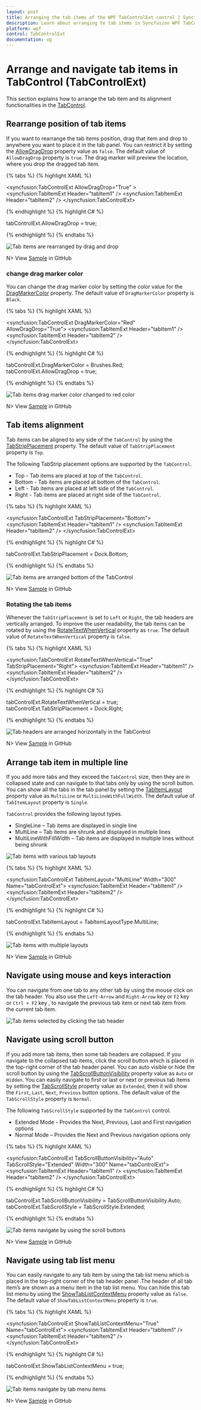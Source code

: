 ```yaml
---
layout: post
title: Arranging the tab items of the WPF TabControlExt control | Syncfusion
description: Learn about arranging te tab items in Syncfusion WPF TabControlExt control and more details about the control features.
platform: wpf
control: TabControlExt
documentation: ug
---
```


# Arrange and navigate tab items in TabControl (TabControlExt)

This section explains how to arrange the tab item and its alignment functionalities in the [TabControl](https://help.syncfusion.com/cr/wpf/Syncfusion.Tools.Wpf~Syncfusion.Windows.Tools.Controls.TabControlExt.html).

## Rearrange position of tab items

If you want to rearrange the tab items position, drag that item and drop to anywhere you want to place it in the tab panel. You can restrict it by setting the [AllowDragDrop](https://help.syncfusion.com/cr/wpf/Syncfusion.Tools.Wpf~Syncfusion.Windows.Tools.Controls.TabControlExt~AllowDragDrop.html) property value as `false`. The default value of `AllowDragDrop` property is `true`. The drag marker will preview the location, where you drop the dragged tab item.

 {% tabs %}
{% highlight XAML %}

<syncfusion:TabControlExt AllowDragDrop="True" >
    <syncfusion:TabItemExt Header="tabItem1" />
    <syncfusion:TabItemExt Header="tabItem2" />
</syncfusion:TabControlExt>

{% endhighlight %}
{% highlight C# %}

tabControlExt.AllowDragDrop = true;

{% endhighlight %}
{% endtabs %}

![Tab items are rearranged by drag and drop](Tab-Item-Header_images/ChangePosition.gif)

N> View [Sample](https://github.com/SyncfusionExamples/syncfusion-wpf-tabcontrolext-examples/tree/master/Samples/ArranageTabs) in GitHub

### change drag marker color

You can change the drag marker color by setting the color value for the [DragMarkerColor](https://help.syncfusion.com/cr/wpf/Syncfusion.Tools.Wpf~Syncfusion.Windows.Tools.Controls.TabControlExt~DragMarkerColor.html) property. The default value of `DragMarkerColor` property is `Black`.

{% tabs %}
{% highlight XAML %}

<syncfusion:TabControlExt DragMarkerColor="Red" 
                          AllowDragDrop="True">
    <syncfusion:TabItemExt Header="tabItem1" />
    <syncfusion:TabItemExt Header="tabItem2" />
</syncfusion:TabControlExt>

{% endhighlight %}
{% highlight C# %}

tabControlExt.DragMarkerColor = Brushes.Red;
tabControlExt.AllowDragDrop = true;

{% endhighlight %}
{% endtabs %}

![Tab items drag marker color changed to red color](Tab-Item-Header_images/DragMarkerColor.png)

N> View [Sample](https://github.com/SyncfusionExamples/syncfusion-wpf-tabcontrolext-examples/tree/master/Samples/ArranageTabs) in GitHub

## Tab items alignment

Tab items can be aligned to any side of the `TabControl` by using the [TabStripPlacement](https://help.syncfusion.com/cr/wpf/Syncfusion.Tools.Wpf~Syncfusion.Windows.Tools.Controls.TabControlSettings~TabStripPlacement.html) property. The default value of `TabStripPlacement` property is `Top`.

The following TabStrip placement options are supported by the `TabControl`.

* Top - Tab items are placed at top of the `TabControl`.
* Bottom - Tab items are placed at bottom of the `TabControl`.
* Left - Tab items are placed at left side of the `TabControl`.
* Right - Tab items are placed at right side of the `TabControl`.

{% tabs %}
{% highlight XAML %}

<syncfusion:TabControlExt TabStripPlacement="Bottom">
    <syncfusion:TabItemExt Header="tabItem1" />
    <syncfusion:TabItemExt Header="tabItem2" />
</syncfusion:TabControlExt>

{% endhighlight %}
{% highlight C# %}

tabControlExt.TabStripPlacement = Dock.Bottom;

{% endhighlight %}
{% endtabs %}

![Tab items are arranged bottom of the TabControl](Tab-Item-Header_images/TabStripPlacement.png)

N> View [Sample](https://github.com/SyncfusionExamples/syncfusion-wpf-tabcontrolext-examples/tree/master/Samples/Tabs%20Placement) in GitHub

### Rotating the tab items

Whenever the `TabStripPlacement` is set to `Left` or `Right`, the tab headers are vertically arranged. To improve the user readability, the tab items can be rotated by using the [RotateTextWhenVertical](https://help.syncfusion.com/cr/wpf/Syncfusion.Tools.Wpf~Syncfusion.Windows.Tools.Controls.TabControlExt~RotateTextWhenVertical.html) property as `true`. The default value of `RotateTextWhenVertical` property is `false`.

{% tabs %}
{% highlight XAML %}

<syncfusion:TabControlExt RotateTextWhenVertical="True"
                          TabStripPlacement="Right">
    <syncfusion:TabItemExt Header="tabItem1" />
    <syncfusion:TabItemExt Header="tabItem2" />
</syncfusion:TabControlExt>

{% endhighlight %}
{% highlight C# %}

tabControlExt.RotateTextWhenVertical = true;
tabControlExt.TabStripPlacement = Dock.Right;

{% endhighlight %}
{% endtabs %}

![Tab headers are arranged horizontally in the TabControl](Tab-Item-Header_images/RotateTextWhenVertical.png)

N> View [Sample](https://github.com/SyncfusionExamples/syncfusion-wpf-tabcontrolext-examples/tree/master/Samples/Tabs%20Placement) in GitHub

## Arrange tab item in multiple line

 If you add more tabs and they exceed the `TabControl` size, then they are in collapsed state and can navigate to that tabs only by using the scroll button. You can show all the tabs in the tab panel by setting the [TabItemLayout](https://help.syncfusion.com/cr/wpf/Syncfusion.Tools.Wpf~Syncfusion.Windows.Tools.Controls.TabControlExt~TabItemLayout.html) property value as `MultiLine` or `MultiLineWithFullWidth`. The default value of `TabItemLayout` property is `Single`.

`TabControl` provides the following layout types.

* SingleLine – Tab items are displayed in single line
* MultiLine – Tab items are shrunk and displayed in multiple lines
* MultiLineWithFillWidth – Tab items are displayed in multiple lines without being shrunk

![Tab items with various tab layouts](Tab-Item-Header_images/TabItemLayout.png)

{% tabs %}
{% highlight XAML %}

<syncfusion:TabControlExt TabItemLayout="MultiLine" 
                          Width="300"
                          Name="tabControlExt">
    <syncfusion:TabItemExt Header="tabItem1" />
    <syncfusion:TabItemExt Header="tabItem2" />
</syncfusion:TabControlExt>

{% endhighlight %}
{% highlight C# %}

tabControlExt.TabItemLayout = TabItemLayoutType.MultiLine;

{% endhighlight %}
{% endtabs %}

![Tab items with multiple layouts](Tab-Item-Header_images/TabItemLayout_Multiple.png)

N> View [Sample](https://github.com/SyncfusionExamples/syncfusion-wpf-tabcontrolext-examples/tree/master/Samples/ArranageTabs) in GitHub


## Navigate using mouse and keys interaction

You can navigate from one tab to any other tab by using the mouse click on the tab header. You also use the `Left-Arrow` and `Right-Arrow` key or `F2` key or `Ctrl + F2` key , to navigate the previous tab item or next tab item from the current tab item.

![Tab items selected by clicking the tab header](Tab-Item-Header_images/SelectItem.gif)

## Navigate using scroll button

If you add more tab items, then some tab headers are collapsed. If you navigate to the collapsed tab items, click the scroll button which is placed in the top-right corner of the tab header panel. You can auto visible or hide the scroll button by using the [TabScrollButtonVisibility](https://help.syncfusion.com/cr/wpf/Syncfusion.Tools.Wpf~Syncfusion.Windows.Tools.Controls.TabControlExt~TabScrollButtonVisibility.html) property value as `Auto` or `Hidden`. You can easily navigate to first or last or next or previous tab items by setting the [TabScrollStyle](https://help.syncfusion.com/cr/wpf/Syncfusion.Tools.Wpf~Syncfusion.Windows.Tools.Controls.TabControlExt~TabScrollStyle.html) property value as `Extended`, then it will show the `First`, `Last`, `Next`, `Previous` button options. The default value of the `TabScrollStyle` property is `Normal`.

The following `TabScrollStyle` supported by the `TabControl` control.

* Extended Mode - Provides the Next, Previous, Last and First navigation options
* Normal Mode – Provides the Next and Previous navigation options only


{% tabs %}
{% highlight XAML %}

<syncfusion:TabControlExt TabScrollButtonVisibility="Auto"
                          TabScrollStyle="Extended" 
                          Width="300"
                          Name="tabControlExt">
    <syncfusion:TabItemExt Header="tabItem1" />
    <syncfusion:TabItemExt Header="tabItem2" />
</syncfusion:TabControlExt>

{% endhighlight %}
{% highlight C# %}

tabControlExt.TabScrollButtonVisibility = TabScrollButtonVisibility.Auto;
tabControlExt.TabScrollStyle = TabScrollStyle.Extended;

{% endhighlight %}
{% endtabs %}

![Tab items navigate by using the scroll buttons](Tab-Item-Header_images/TabScrollButtonVisibility.gif)

N> View [Sample](https://github.com/SyncfusionExamples/syncfusion-wpf-tabcontrolext-examples/tree/master/Samples/Tabs%20Placement) in GitHub

## Navigate using tab list menu

You can easily navigate to any tab item by using the tab list menu which is placed in the top-right corner of the tab header panel .The header of all tab item’s are shown as a menu item in the tab list menu. You can hide this tab list menu by using the [ShowTabListContextMenu](https://help.syncfusion.com/cr/wpf/Syncfusion.Tools.Wpf~Syncfusion.Windows.Tools.Controls.TabControlExt~ShowTabListContextMenu.html) property value as `false`.  The default value of `ShowTabListContextMenu` property is `true`.

{% tabs %}
{% highlight XAML %}

<syncfusion:TabControlExt ShowTabListContextMenu="True"
                          Name="tabControlExt">
    <syncfusion:TabItemExt Header="tabItem1" />
    <syncfusion:TabItemExt Header="tabItem2" />
</syncfusion:TabControlExt>

{% endhighlight %}
{% highlight C# %}

tabControlExt.ShowTabListContextMenu = true;

{% endhighlight %}
{% endtabs %}

![Tab items navigate by tab menu items](Tab-Item-Header_images/ShowTabListContextMenu.png)

N> View [Sample](https://github.com/SyncfusionExamples/syncfusion-wpf-tabcontrolext-examples/tree/master/Samples/ContextMenu) in GitHub

